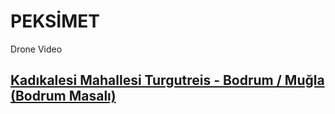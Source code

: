 # PEKSİMET

Drone Video

## [Kadıkalesi Mahallesi Turgutreis - Bodrum / Muğla (Bodrum Masalı)](https://www.youtube.com/watch?v=LDd6d4\_IhmQ)
